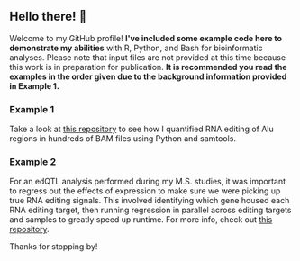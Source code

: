 ## Hello there! 👋

Welcome to my GitHub profile! **I've included some example code here to demonstrate my abilities** with R, Python, and Bash for bioinformatic analyses. Please note that input files are not provided at this time because this work is in preparation for publication. **It is recommended you read the examples in the order given due to the background information provided in Example 1.**

### Example 1

Take a look at [this repository](https://github.com/tcspencer01/REDIportal-Index-Based-Editing) to see how I quantified RNA editing of Alu regions in hundreds of BAM files using Python and samtools.

### Example 2

For an edQTL analysis performed during my M.S. studies, it was important to regress out the effects of expression to make sure we were picking up true RNA editing signals. This involved identifying which gene housed each RNA editing target, then running regression in parallel across editing targets and samples to greatly speed up runtime. For more info, check out [this repository](https://github.com/tcspencer01/regress-expression-per-region/tree/main).

Thanks for stopping by!

<!--
**tcspencer01/tcspencer01** is a ✨ _special_ ✨ repository because its `README.md` (this file) appears on your GitHub profile.

Here are some ideas to get you started:

- 🔭 I’m currently working on ...
- 🌱 I’m currently learning ...
- 👯 I’m looking to collaborate on ...
- 🤔 I’m looking for help with ...
- 💬 Ask me about ...
- 📫 How to reach me: ...
- 😄 Pronouns: ...
- ⚡ Fun fact: ...
-->
